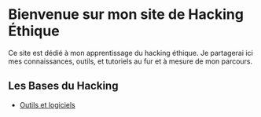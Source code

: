 # Bienvenue sur mon site de Hacking Éthique

Ce site est dédié à mon apprentissage du hacking éthique. Je partagerai ici mes connaissances, outils, et tutoriels au fur et à mesure de mon parcours.

## Les Bases du Hacking
- [Outils et logiciels](./outils/outils.md)

